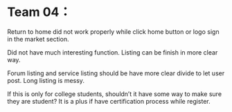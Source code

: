 # Team 04：

Return to home did not work properly while click home button or logo sign in the market section. 

Did not have much interesting function. Listing can be finish in more clear way.   

Forum listing and service listing should be have more clear divide to let user post. Long listing is messy.      

If this is only for college students, shouldn’t it have some way to make sure they are student? It is a plus if have certification process while register. 
